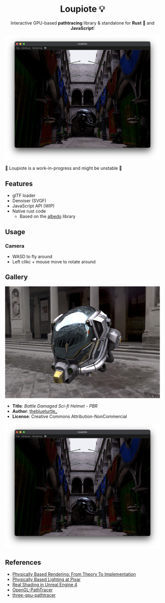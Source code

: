 <h1 align="center">Loupiote 💡</h1>

<p align="center">
    Interactive GPU-based <strong>pathtracing</strong> library & standalone for <strong>Rust</strong> 🦀 and <strong>JavaScript</strong>!
</p>

![Pathtraced Sponza](screenshots/sponza.png)

🚧 Loupiote is a work-in-progress and might be unstable 🚧

## Features

* glTF loader
* Denoiser (SVGF)
* JavaScript API (WIP)
* Native rust code
    * Based on the [albedo](https://github.com/albedo-engine/albedo) library

## Usage

### Camera

* WASD to fly around
* Left clikc + mouse move to rotate around

## Gallery

![Initial Result with Albedo](screenshots/damaged-helmet.jpg)

* **Title**: *Battle Damaged Sci-fi Helmet - PBR*
* **Author**: [theblueturtle_](https://sketchfab.com/theblueturtle_)
* **License**: Creative Commons Attribution-NonCommercial

![Pathtraced Sponza](screenshots/sponza.png)

## References

* [Physically Based Rendering: From Theory To Implementation](https://pbr-book.org/)
* [Physically Based Lighting at Pixar](https://blog.selfshadow.com/publications/s2013-shading-course/pixar/s2013_pbs_pixar_notes.pdf)
* [Real Shading in Unreal Engine 4](https://blog.selfshadow.com/publications/s2013-shading-course/karis/s2013_pbs_epic_notes_v2.pdf)
* [OpenGL-PathTracer](https://github.com/RobertBeckebans/OpenGL-PathTracer)
* [three-gpu-pathtracer](https://github.com/gkjohnson/three-gpu-pathtracer)
